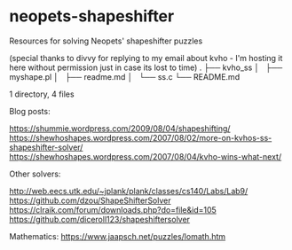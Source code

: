 # neopets-shapeshifter
Resources for solving Neopets' shapeshifter puzzles

(special thanks to divvy for replying to my email about kvho - I'm hosting it here without permission just in case its lost to time)
.
├── kvho_ss
│   ├── myshape.pl
│   ├── readme.md
│   └── ss.c
└── README.md

1 directory, 4 files

Blog posts:

https://shummie.wordpress.com/2009/08/04/shapeshifting/
https://shewhoshapes.wordpress.com/2007/08/02/more-on-kvhos-ss-shapeshifter-solver/
https://shewhoshapes.wordpress.com/2007/08/04/kvho-wins-what-next/

Other solvers:

http://web.eecs.utk.edu/~jplank/plank/classes/cs140/Labs/Lab9/
https://github.com/dzou/ShapeShifterSolver
https://clraik.com/forum/downloads.php?do=file&id=105
https://github.com/diceroll123/shapeshiftersolver

Mathematics:
https://www.jaapsch.net/puzzles/lomath.htm



